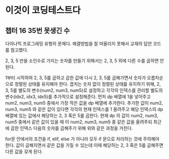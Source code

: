 # 이것이 코딩테스트다

## 챕터 16 35번 못생긴 수

다이나믹 프로그래밍 유형의 문제다. 해결방법을 잘 떠올리지 못해서 교재의 답안 코드를 참고했다.

2, 3, 5 만을 소인수로 가지는 숫자를 만들기 위해서는 2, 3, 5 외에 다른 수를 곱하면 안 된다.

1부터 시작하여 2, 3, 5를 곱하고 곱한 값에 다시 2, 3, 5를 곱해가면서 숫자가 오름차순으로 정렬된 상태를 유지해야 한다. 겹치는 숫자 없이 정렬된 상태를 유지하기 위해, 2, 3, 5를 별도의 변수(num2, num3, num5)로 설정하고 각각의 인덱스를 관리할 별도의 변수(idx2, idx3, idx5)를 추가적으로 설정해준다. 먼저 dp 배열에 1을 넣어주고 num2, num3, num5 중에서 가장 작은 값을 dp 배열에 추가한다. 추가한 값이 num2, num3, num5 와 같은 값이 있다면 각각의 현재 인덱스를 1 올려주고 해당 인덱스의 dp 배열에 있는 값에서 해당하는 2, 3 혹은 5를 곱한다. 현재 dp 의 값이 num2, num3, num5 중에서 같은 값이 있을 때 이 num2, num3, num5 중 같은 값을 올려주되 최근에 곱한 인덱스 다음의 숫자를 곱해주기 위해 위와 같은 과정을 거친다.

for문 안에서의 조건을 if, elif, else 가 아니라 모두 if 문으로 처리하는 것에 주의해야 한다. 값이 곱해지면서 같은 값을 가질 수 있는데 이때 해당하는 2, 3 혹은 5를 곱해주면 다른 값을 갖게 된다.